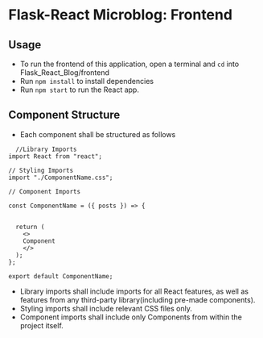 # Flask-React Microblog: Frontend

## Usage
  - To run the frontend of this application, open a terminal and ```cd``` into Flask_React_Blog/frontend
  - Run ```npm install``` to install dependencies
  - Run ```npm start``` to run the React app.

## Component Structure
  - Each component shall be structured as follows

```
  //Library Imports
import React from "react";

// Styling Imports
import "./ComponentName.css";

// Component Imports

const ComponentName = ({ posts }) => {


  return (
    <>
    Component
    </>
  );
};

export default ComponentName;
```
  - Library imports shall include imports for all React features, as well as features from any third-party library(including pre-made components).
  - Styling imports shall include relevant CSS files only.
  - Component imports shall include only Components from within the project itself.

